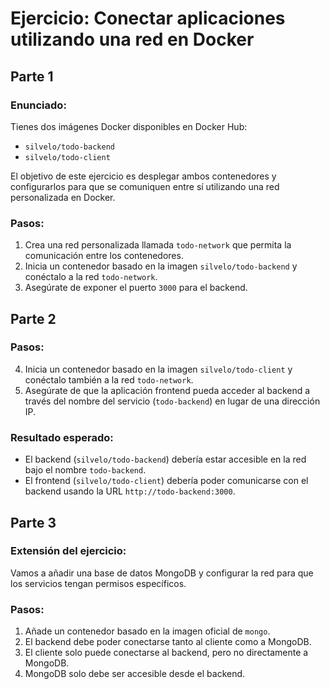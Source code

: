 # Ejercicio: Conectar aplicaciones utilizando una red en Docker

## Parte 1

### Enunciado:

Tienes dos imágenes Docker disponibles en Docker Hub:

- `silvelo/todo-backend`
- `silvelo/todo-client`

El objetivo de este ejercicio es desplegar ambos contenedores y configurarlos para que se comuniquen entre sí utilizando una red personalizada en Docker.

### Pasos:

1. Crea una red personalizada llamada `todo-network` que permita la comunicación entre los contenedores.
2. Inicia un contenedor basado en la imagen `silvelo/todo-backend` y conéctalo a la red `todo-network`.
3. Asegúrate de exponer el puerto `3000` para el backend.

## Parte 2

### Pasos:

4. Inicia un contenedor basado en la imagen `silvelo/todo-client` y conéctalo también a la red `todo-network`.
5. Asegúrate de que la aplicación frontend pueda acceder al backend a través del nombre del servicio (`todo-backend`) en lugar de una dirección IP.

### Resultado esperado:

- El backend (`silvelo/todo-backend`) debería estar accesible en la red bajo el nombre `todo-backend`.
- El frontend (`silvelo/todo-client`) debería poder comunicarse con el backend usando la URL `http://todo-backend:3000`.

## Parte 3

### Extensión del ejercicio:

Vamos a añadir una base de datos MongoDB y configurar la red para que los servicios tengan permisos específicos.

### Pasos:

1. Añade un contenedor basado en la imagen oficial de `mongo`.
2. El backend debe poder conectarse tanto al cliente como a MongoDB.
3. El cliente solo puede conectarse al backend, pero no directamente a MongoDB.
4. MongoDB solo debe ser accesible desde el backend.
